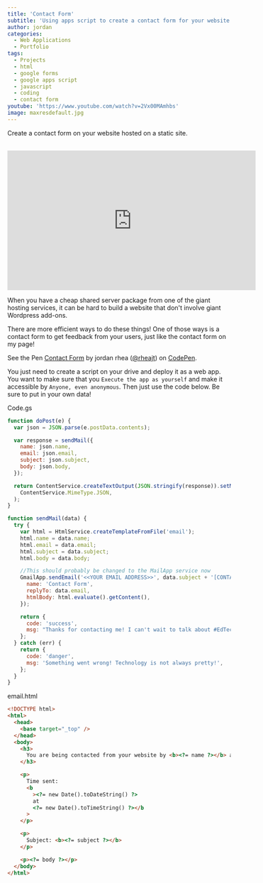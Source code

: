 ```yaml
---
title: 'Contact Form'
subtitle: 'Using apps script to create a contact form for your website'
author: jordan
categories:
  - Web Applications
  - Portfolio
tags:
  - Projects
  - html
  - google forms
  - google apps script
  - javascript
  - coding
  - contact form
youtube: 'https://www.youtube.com/watch?v=2Vx00MAmhbs'
image: maxresdefault.jpg
---
```


Create a contact form on your website hosted on a static site.

​<iframe width="560" height="315" src="https://www.youtube.com/embed/2Vx00MAmhbs" frameborder="0" allow="autoplay; encrypted-media" allowfullscreen></iframe>

When you have a cheap shared server package from one of the giant hosting services, it can be hard to build a website that don't involve giant Wordpress add-ons.

There are more efficient ways to do these things! One of those ways is a contact form to get feedback from your users, just like the contact form on my page!

<p data-height="265" data-theme-id="0" data-slug-hash="prGjdV" data-default-tab="html,result" data-user="rheajt" data-embed-version="2" data-pen-title="Contact Form" data-preview="true" class="codepen">See the Pen <a href="https://codepen.io/rheajt/pen/prGjdV/">Contact Form</a> by jordan rhea (<a href="https://codepen.io/rheajt">@rheajt</a>) on <a href="https://codepen.io">CodePen</a>.</p>
<script async src="https://production-assets.codepen.io/assets/embed/ei.js"></script>

You just need to create a script on your drive and deploy it as a web app. You want to make sure that you `Execute the app as yourself` and make it accessible by `Anyone, even anonymous`. Then just use the code below. Be sure to put in your own data!

Code.gs

```javascript
function doPost(e) {
  var json = JSON.parse(e.postData.contents);

  var response = sendMail({
    name: json.name,
    email: json.email,
    subject: json.subject,
    body: json.body,
  });

  return ContentService.createTextOutput(JSON.stringify(response)).setMimeType(
    ContentService.MimeType.JSON,
  );
}

function sendMail(data) {
  try {
    var html = HtmlService.createTemplateFromFile('email');
    html.name = data.name;
    html.email = data.email;
    html.subject = data.subject;
    html.body = data.body;

    //This should probably be changed to the MailApp service now
    GmailApp.sendEmail('<<YOUR EMAIL ADDRESS>>', data.subject + '[CONTACT FORM]', '', {
      name: 'Contact Form',
      replyTo: data.email,
      htmlBody: html.evaluate().getContent(),
    });

    return {
      code: 'success',
      msg: "Thanks for contacting me! I can't wait to talk about #EdTech with you!",
    };
  } catch (err) {
    return {
      code: 'danger',
      msg: 'Something went wrong! Technology is not always pretty!',
    };
  }
}
```

email.html

```html
<!DOCTYPE html>
<html>
  <head>
    <base target="_top" />
  </head>
  <body>
    <h3>
      You are being contacted from your website by <b><?= name ?></b> at <b><?= email ?></b>
    </h3>

    <p>
      Time sent:
      <b
        ><?= new Date().toDateString() ?>
        at
        <?= new Date().toTimeString() ?></b
      >
    </p>

    <p>
      Subject: <b><?= subject ?></b>
    </p>

    <p><?= body ?></p>
  </body>
</html>
```
